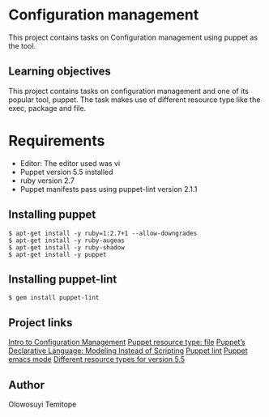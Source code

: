 # Configuration management 
This project contains tasks on Configuration management using puppet as the tool.

## Learning objectives
This project contains tasks on configuration management and one of its popular tool, puppet. The task makes use of different resource type like the exec, package and file.
# Requirements
* Editor: The editor used was vi
* Puppet version 5.5 installed
* ruby version 2.7
* Puppet manifests pass using puppet-lint version 2.1.1
## Installing puppet
```
$ apt-get install -y ruby=1:2.7+1 --allow-downgrades
$ apt-get install -y ruby-augeas
$ apt-get install -y ruby-shadow
$ apt-get install -y puppet
```
## Installing puppet-lint
```
$ gem install puppet-lint
```
## Project links
[Intro to Configuration Management](https://www.digitalocean.com/community/tutorials/an-introduction-to-configuration-management)
[Puppet resource type: file](https://www.puppet.com/docs/puppet/5.5/types/file.html)
[Puppet’s Declarative Language: Modeling Instead of Scripting](https://www.puppet.com/blog)
[Puppet lint](http://puppet-lint.com/)
[Puppet emacs mode](https://github.com/voxpupuli/puppet-mode)
[Different resource types for version 5.5](https://www.puppet.com/docs/puppet/5.5/types/exec.html)
## Author
Olowosuyi Temitope
